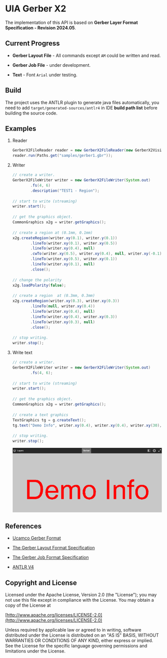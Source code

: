 UIA Gerber X2
================

The implementation of this API is based on __Gerber Layer Format Specification - Revision 2024.05__.

## Current Progress

* __Gerber Layout File__ - All commands except `AM` could be written and read.

* __Gerber Job File__ - under development.

* __Text__ - Font `Arial` under testing.

## Build

The project uses the ANTLR plugin to generate java files automatically, you need to add `target/generated-sources/antlr4` in IDE __build path list__ before building the source code.  

## Examples

1. Reader

    ```java
    GerberX2FileReader reader = new GerberX2FileReader(new GerberX2Visitor.Console());
    reader.run(Paths.get("samples/gerber1.gbr"));
    ```

2. Writer

    ```java
    // create a writer.
    GerberX2FileWriter writer = new GerberX2FileWriter(System.out)
            .fs(4, 6)
            .description("TEST1 - Region");

    // start to write (streaming)
    writer.start();

    // get the graphics object.
    CommonGraphics x2g = writer.getGraphics();

    // create a region at (0.1mm, 0.1mm)
    x2g.createRegion(writer.xy(0.1), writer.y(0.1)) 
            .lineTo(writer.xy(0.1), writer.xy(0.5))   
            .lineTo(writer.xy(0.4), null)
            .cwTo(writer.xy(0.5), writer.xy(0.4), null, writer.xy(-0.1))
            .lineTo(writer.xy(0.5), writer.xy(0.1))
            .lineTo(writer.xy(0.1), null)
            .close();

    // change the polarity
    x2g.loadPolarity(false);

    // create a region  at (0.3mm, 0.3mm)
    x2g.createRegion(writer.xy(0.3), writer.xy(0.3))
            .lineTo(null, writer.xy(0.4))
            .lineTo(writer.xy(0.4), null)
            .lineTo(writer.xy(0.4), writer.xy(0.3))
            .lineTo(writer.xy(0.3), null)
            .close();

    // stop writing.
    writer.stop();
    ```

3. Write text
    ```java
    // create a writer.
    GerberX2FileWriter writer = new GerberX2FileWriter(System.out)
            .fs(4, 6);

    // start to write (streaming)
    writer.start();

    // get the graphics object.
    CommonGraphics x2g = writer.getGraphics();

    // create a text graphics
    TextGraphics tg = g.createText();
    tg.text("Demo Info", writer.xy(0.4), writer.xy(0.4), writer.xy(30), writer.xy(4));

    // stop writing.
    writer.stop();
    ```

    ![Sample](sample1.png)


## References

* [Ucamco Gerber Format](https://www.ucamco.com/en/gerber)

* [The Gerber Layout Format Specification](https://www.ucamco.com/files/downloads/file_en/456/gerber-layer-format-specification-revision-2024-05_en.pdf?0a46cf1c17c7347e12872141102ea536)

* [The Gerber Job Format Specification](https://www.ucamco.com/files/downloads/file_en/435/gerber-job-format-specification-revision-2020-08_en.pdf?81fa8076a5520c3ef5eb2f76d06a6f47)

* [ANTLR V4](https://www.antlr.org/)


## Copyright and License

Licensed under the Apache License, Version 2.0 (the "License");
you may not use this file except in compliance with the License.
You may obtain a copy of the License at

[http://www.apache.org/licenses/LICENSE-2.0](http://www.apache.org/licenses/LICENSE-2.0)

Unless required by applicable law or agreed to in writing, software
distributed under the License is distributed on an "AS IS" BASIS,
WITHOUT WARRANTIES OR CONDITIONS OF ANY KIND, either express or implied.
See the License for the specific language governing permissions and
limitations under the License.
